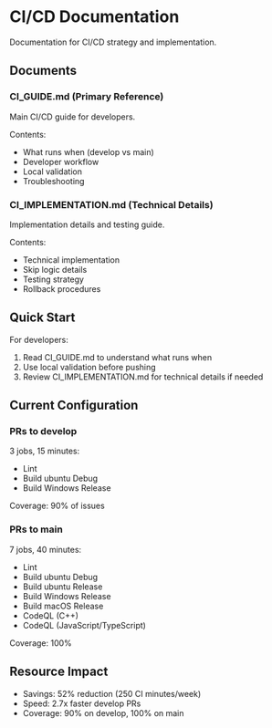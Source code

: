 # CI/CD Documentation

Documentation for CI/CD strategy and implementation.

## Documents

### CI_GUIDE.md (Primary Reference)

Main CI/CD guide for developers.

Contents:

- What runs when (develop vs main)
- Developer workflow
- Local validation
- Troubleshooting

### CI_IMPLEMENTATION.md (Technical Details)

Implementation details and testing guide.

Contents:

- Technical implementation
- Skip logic details
- Testing strategy
- Rollback procedures

## Quick Start

For developers:

1. Read CI_GUIDE.md to understand what runs when
2. Use local validation before pushing
3. Review CI_IMPLEMENTATION.md for technical details if needed

## Current Configuration

### PRs to develop

3 jobs, 15 minutes:

- Lint
- Build ubuntu Debug
- Build Windows Release

Coverage: 90% of issues

### PRs to main

7 jobs, 40 minutes:

- Lint
- Build ubuntu Debug
- Build ubuntu Release
- Build Windows Release
- Build macOS Release
- CodeQL (C++)
- CodeQL (JavaScript/TypeScript)

Coverage: 100%

## Resource Impact

- Savings: 52% reduction (250 CI minutes/week)
- Speed: 2.7x faster develop PRs
- Coverage: 90% on develop, 100% on main
